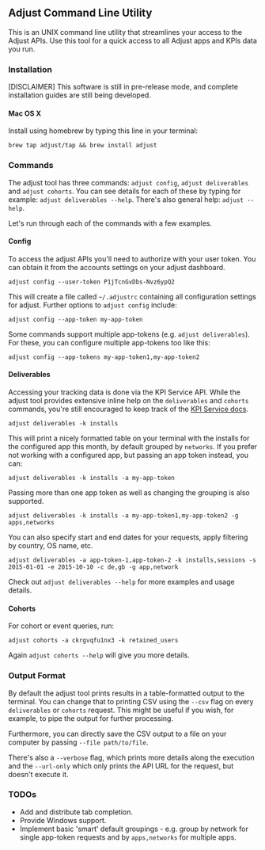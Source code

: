 ## Adjust Command Line Utility

This is an UNIX command line utility that streamlines your access to the Adjust
APIs. Use this tool for a quick access to all Adjust apps and KPIs data you run.

### Installation

[DISCLAIMER] This software is still in pre-release mode, and complete
installation guides are still being developed.

#### Mac OS X

Install using homebrew by typing this line in your terminal:

```
brew tap adjust/tap && brew install adjust
```

### Commands

The adjust tool has three commands: `adjust config`, `adjust deliverables` and `adjust cohorts`. You can see details for
each of these by typing for example: `adjust deliverables --help`. There's also general help: `adjust --help`.

Let's run through each of the commands with a few examples.

#### Config

To access the adjust APIs you'll need to authorize with your user token. You can obtain it from the accounts settings on
your adjust dashboard.

```
adjust config --user-token P1jTcnGvDbs-Nvz6ypQ2
```

This will create a file called `~/.adjustrc` containing all configuration settings for adjust. Further options to
`adjust config` include:

```
adjust config --app-token my-app-token
```

Some commands support multiple app-tokens (e.g. `adjust deliverables`). For these, you can configure multiple app-tokens
too like this:

```
adjust config --app-tokens my-app-token1,my-app-token2
```

#### Deliverables

Accessing your tracking data is done via the KPI Service API. While the adjust tool provides extensive inline help on
the `deliverables` and `cohorts` commands, you're still encouraged to keep track of the [KPI Service
docs](https://docs.adjust.com/en/kpi-service/).

```
adjust deliverables -k installs
```

This will print a nicely formatted table on your terminal with the installs for the configured app this month, by
default grouped by `networks`. If you prefer not working with a configured app, but passing an app token instead, you can:

```
adjust deliverables -k installs -a my-app-token
```

Passing more than one app token as well as changing the grouping is also supported.

```
adjust deliverables -k installs -a my-app-token1,my-app-token2 -g apps,networks
```

You can also specify start and end dates for your requests, apply filtering by country, OS name, etc.

```
adjust deliverables -a app-token-1,app-token-2 -k installs,sessions -s 2015-01-01 -e 2015-10-10 -c de,gb -g app,network
```

Check out `adjust deliverables --help` for more examples and usage details.

#### Cohorts

For cohort or event queries, run:

```
adjust cohorts -a ckrgvqfu1nx3 -k retained_users
```

Again `adjust cohorts --help` will give you more details.

### Output Format

By default the adjust tool prints results in a table-formatted output to the terminal. You can change that to printing
CSV using the `--csv` flag on every `deliverables` or `cohorts` request. This might be useful if you wish, for example,
to pipe the output for further processing.

Furthermore, you can directly save the CSV output to a file on your computer by passing `--file path/to/file`.

There's also a `--verbose` flag, which prints more details along the execution and the `--url-only` which only prints
the API URL for the request, but doesn't execute it.

### TODOs

  - Add and distribute tab completion.
  - Provide Windows support.
  - Implement basic 'smart' default groupings - e.g. group by network for single app-token requests and by
    `apps,networks` for multiple apps.
